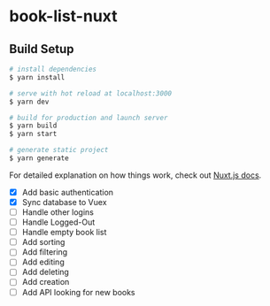 # book-list-nuxt

## Build Setup

```bash
# install dependencies
$ yarn install

# serve with hot reload at localhost:3000
$ yarn dev

# build for production and launch server
$ yarn build
$ yarn start

# generate static project
$ yarn generate
```

For detailed explanation on how things work, check out [Nuxt.js docs](https://nuxtjs.org).

- [x] Add basic authentication
- [x] Sync database to Vuex
- [ ] Handle other logins
- [ ] Handle Logged-Out
- [ ] Handle empty book list
- [ ] Add sorting
- [ ] Add filtering
- [ ] Add editing
- [ ] Add deleting
- [ ] Add creation
- [ ] Add API looking for new books
